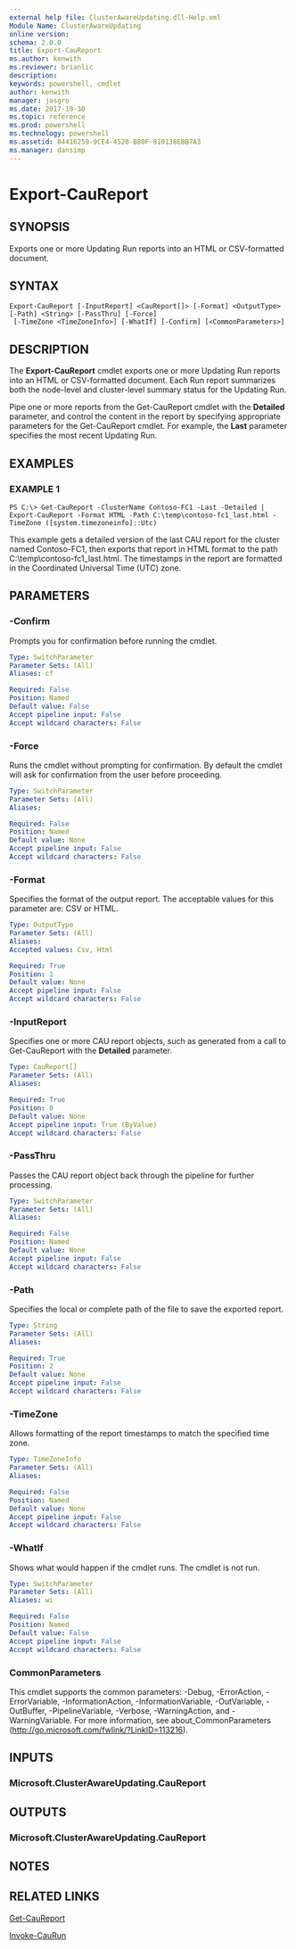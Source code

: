 ```yaml
---
external help file: ClusterAwareUpdating.dll-Help.xml
Module Name: ClusterAwareUpdating
online version: 
schema: 2.0.0
title: Export-CauReport
ms.author: kenwith
ms.reviewer: brianlic
description: 
keywords: powershell, cmdlet
author: kenwith
manager: jasgro
ms.date: 2017-10-30
ms.topic: reference
ms.prod: powershell
ms.technology: powershell
ms.assetid: 84416259-9CE4-4520-B80F-810138EBB7A3
ms.manager: dansimp
---
```


# Export-CauReport

## SYNOPSIS
Exports one or more Updating Run reports into an HTML or CSV-formatted document.

## SYNTAX

```
Export-CauReport [-InputReport] <CauReport[]> [-Format] <OutputType> [-Path] <String> [-PassThru] [-Force]
 [-TimeZone <TimeZoneInfo>] [-WhatIf] [-Confirm] [<CommonParameters>]
```

## DESCRIPTION
The **Export-CauReport** cmdlet exports one or more Updating Run reports into an HTML or CSV-formatted document.
Each Run report summarizes both the node-level and cluster-level summary status for the Updating Run.

Pipe one or more reports from the Get-CauReport cmdlet with the **Detailed** parameter, and control the content in the report by specifying appropriate parameters for the Get-CauReport cmdlet.
For example, the **Last** parameter specifies the most recent Updating Run.

## EXAMPLES

### EXAMPLE 1
```
PS C:\> Get-CauReport -ClusterName Contoso-FC1 -Last -Detailed | Export-CauReport -Format HTML -Path C:\temp\contoso-fc1_last.html -TimeZone ([system.timezoneinfo]::Utc)
```

This example gets a detailed version of the last CAU report for the cluster named Contoso-FC1, then exports that report in HTML format to the path C:\temp\contoso-fc1_last.html.
The timestamps in the report are formatted in the Coordinated Universal Time (UTC) zone.

## PARAMETERS

### -Confirm
Prompts you for confirmation before running the cmdlet.

```yaml
Type: SwitchParameter
Parameter Sets: (All)
Aliases: cf

Required: False
Position: Named
Default value: False
Accept pipeline input: False
Accept wildcard characters: False
```

### -Force
Runs the cmdlet without prompting for confirmation.
By default the cmdlet will ask for confirmation from the user before proceeding.

```yaml
Type: SwitchParameter
Parameter Sets: (All)
Aliases: 

Required: False
Position: Named
Default value: None
Accept pipeline input: False
Accept wildcard characters: False
```

### -Format
Specifies the format of the output report.
The acceptable values for this parameter are: CSV or HTML.

```yaml
Type: OutputType
Parameter Sets: (All)
Aliases: 
Accepted values: Csv, Html

Required: True
Position: 1
Default value: None
Accept pipeline input: False
Accept wildcard characters: False
```

### -InputReport
Specifies one or more CAU report objects, such as generated from a call to Get-CauReport with the **Detailed** parameter.

```yaml
Type: CauReport[]
Parameter Sets: (All)
Aliases: 

Required: True
Position: 0
Default value: None
Accept pipeline input: True (ByValue)
Accept wildcard characters: False
```

### -PassThru
Passes the CAU report object back through the pipeline for further processing.

```yaml
Type: SwitchParameter
Parameter Sets: (All)
Aliases: 

Required: False
Position: Named
Default value: None
Accept pipeline input: False
Accept wildcard characters: False
```

### -Path
Specifies the local or complete path of the file to save the exported report.

```yaml
Type: String
Parameter Sets: (All)
Aliases: 

Required: True
Position: 2
Default value: None
Accept pipeline input: False
Accept wildcard characters: False
```

### -TimeZone
Allows formatting of the report timestamps to match the specified time zone.

```yaml
Type: TimeZoneInfo
Parameter Sets: (All)
Aliases: 

Required: False
Position: Named
Default value: None
Accept pipeline input: False
Accept wildcard characters: False
```

### -WhatIf
Shows what would happen if the cmdlet runs.
The cmdlet is not run.

```yaml
Type: SwitchParameter
Parameter Sets: (All)
Aliases: wi

Required: False
Position: Named
Default value: False
Accept pipeline input: False
Accept wildcard characters: False
```

### CommonParameters
This cmdlet supports the common parameters: -Debug, -ErrorAction, -ErrorVariable, -InformationAction, -InformationVariable, -OutVariable, -OutBuffer, -PipelineVariable, -Verbose, -WarningAction, and -WarningVariable. For more information, see about_CommonParameters (http://go.microsoft.com/fwlink/?LinkID=113216).

## INPUTS

### Microsoft.ClusterAwareUpdating.CauReport

## OUTPUTS

### Microsoft.ClusterAwareUpdating.CauReport

## NOTES

## RELATED LINKS

[Get-CauReport](./Get-CauReport.md)

[Invoke-CauRun](./Invoke-CauRun.md)

